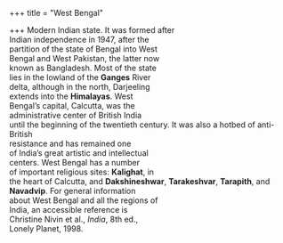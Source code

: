 +++
title = "West Bengal"

+++
Modern Indian state. It was formed after  
Indian independence in 1947, after the  
partition of the state of Bengal into West  
Bengal and West Pakistan, the latter now  
known as Bangladesh. Most of the state  
lies in the lowland of the **Ganges** River  
delta, although in the north, Darjeeling  
extends into the **Himalayas**. West  
Bengal’s capital, Calcutta, was the  
administrative center of British India  
until the beginning of the twentieth century. It was also a hotbed of anti-British  
resistance and has remained one  
of India’s great artistic and intellectual  
centers. West Bengal has a number  
of important religious sites: **Kalighat**, in  
the heart of Calcutta, and **Dakshineshwar**, **Tarakeshvar**, **Tarapith**, and  
**Navadvip**. For general information  
about West Bengal and all the regions of  
India, an accessible reference is  
Christine Nivin et al., *India*, 8th ed.,  
Lonely Planet, 1998.